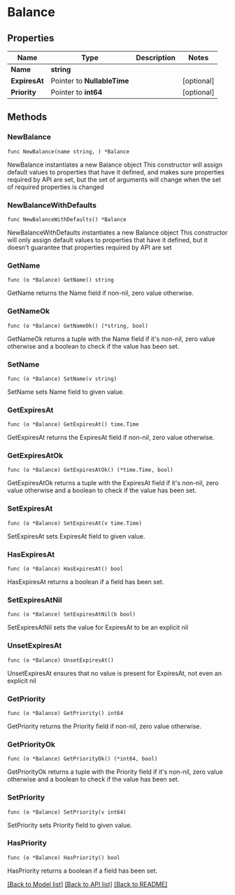 # Balance

## Properties

Name | Type | Description | Notes
------------ | ------------- | ------------- | -------------
**Name** | **string** |  | 
**ExpiresAt** | Pointer to **NullableTime** |  | [optional] 
**Priority** | Pointer to **int64** |  | [optional] 

## Methods

### NewBalance

`func NewBalance(name string, ) *Balance`

NewBalance instantiates a new Balance object
This constructor will assign default values to properties that have it defined,
and makes sure properties required by API are set, but the set of arguments
will change when the set of required properties is changed

### NewBalanceWithDefaults

`func NewBalanceWithDefaults() *Balance`

NewBalanceWithDefaults instantiates a new Balance object
This constructor will only assign default values to properties that have it defined,
but it doesn't guarantee that properties required by API are set

### GetName

`func (o *Balance) GetName() string`

GetName returns the Name field if non-nil, zero value otherwise.

### GetNameOk

`func (o *Balance) GetNameOk() (*string, bool)`

GetNameOk returns a tuple with the Name field if it's non-nil, zero value otherwise
and a boolean to check if the value has been set.

### SetName

`func (o *Balance) SetName(v string)`

SetName sets Name field to given value.


### GetExpiresAt

`func (o *Balance) GetExpiresAt() time.Time`

GetExpiresAt returns the ExpiresAt field if non-nil, zero value otherwise.

### GetExpiresAtOk

`func (o *Balance) GetExpiresAtOk() (*time.Time, bool)`

GetExpiresAtOk returns a tuple with the ExpiresAt field if it's non-nil, zero value otherwise
and a boolean to check if the value has been set.

### SetExpiresAt

`func (o *Balance) SetExpiresAt(v time.Time)`

SetExpiresAt sets ExpiresAt field to given value.

### HasExpiresAt

`func (o *Balance) HasExpiresAt() bool`

HasExpiresAt returns a boolean if a field has been set.

### SetExpiresAtNil

`func (o *Balance) SetExpiresAtNil(b bool)`

 SetExpiresAtNil sets the value for ExpiresAt to be an explicit nil

### UnsetExpiresAt
`func (o *Balance) UnsetExpiresAt()`

UnsetExpiresAt ensures that no value is present for ExpiresAt, not even an explicit nil
### GetPriority

`func (o *Balance) GetPriority() int64`

GetPriority returns the Priority field if non-nil, zero value otherwise.

### GetPriorityOk

`func (o *Balance) GetPriorityOk() (*int64, bool)`

GetPriorityOk returns a tuple with the Priority field if it's non-nil, zero value otherwise
and a boolean to check if the value has been set.

### SetPriority

`func (o *Balance) SetPriority(v int64)`

SetPriority sets Priority field to given value.

### HasPriority

`func (o *Balance) HasPriority() bool`

HasPriority returns a boolean if a field has been set.


[[Back to Model list]](../README.md#documentation-for-models) [[Back to API list]](../README.md#documentation-for-api-endpoints) [[Back to README]](../README.md)



